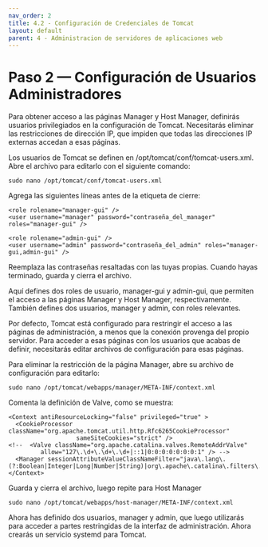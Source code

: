 ```yaml
---
nav_order: 2
title: 4.2 - Configuración de Credenciales de Tomcat
layout: default
parent: 4 - Administracion de servidores de aplicaciones web
---
```


# Paso 2 — Configuración de Usuarios Administradores

Para obtener acceso a las páginas Manager y Host Manager, definirás usuarios privilegiados en la configuración de Tomcat. Necesitarás eliminar las restricciones de dirección IP, que impiden que todas las direcciones IP externas accedan a esas páginas.

Los usuarios de Tomcat se definen en /opt/tomcat/conf/tomcat-users.xml. Abre el archivo para editarlo con el siguiente comando:

```
sudo nano /opt/tomcat/conf/tomcat-users.xml
```

Agrega las siguientes líneas antes de la etiqueta de cierre:

```
<role rolename="manager-gui" />
<user username="manager" password="contraseña_del_manager" roles="manager-gui" />

<role rolename="admin-gui" />
<user username="admin" password="contraseña_del_admin" roles="manager-gui,admin-gui" />
```

Reemplaza las contraseñas resaltadas con las tuyas propias. Cuando hayas terminado, guarda y cierra el archivo.

Aquí defines dos roles de usuario, manager-gui y admin-gui, que permiten el acceso a las páginas Manager y Host Manager, respectivamente. También defines dos usuarios, manager y admin, con roles relevantes.

Por defecto, Tomcat está configurado para restringir el acceso a las páginas de administración, a menos que la conexión provenga del propio servidor. Para acceder a esas páginas con los usuarios que acabas de definir, necesitarás editar archivos de configuración para esas páginas.

Para eliminar la restricción de la página Manager, abre su archivo de configuración para editarlo:

```
sudo nano /opt/tomcat/webapps/manager/META-INF/context.xml
```

Comenta la definición de Valve, como se muestra:

```
<Context antiResourceLocking="false" privileged="true" >
  <CookieProcessor className="org.apache.tomcat.util.http.Rfc6265CookieProcessor"
                   sameSiteCookies="strict" />
<!--  <Valve className="org.apache.catalina.valves.RemoteAddrValve"
         allow="127\.\d+\.\d+\.\d+|::1|0:0:0:0:0:0:0:1" /> -->
  <Manager sessionAttributeValueClassNameFilter="java\.lang\.(?:Boolean|Integer|Long|Number|String)|org\.apache\.catalina\.filters\.Csrf>
</Context>
```

Guarda y cierra el archivo, luego repite para Host Manager

```
sudo nano /opt/tomcat/webapps/host-manager/META-INF/context.xml
```

Ahora has definido dos usuarios, manager y admin, que luego utilizarás para acceder a partes restringidas de la interfaz de administración. Ahora crearás un servicio systemd para Tomcat.